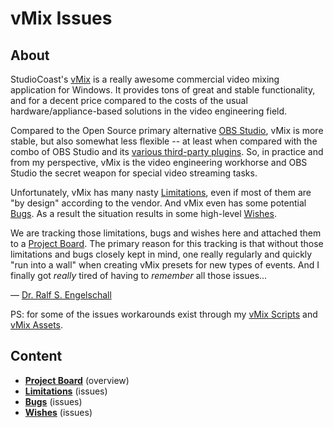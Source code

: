 
vMix Issues
===========

About
-----

StudioCoast's [vMix](https://www.vmix.com/) is a really awesome
commercial video mixing application for Windows. It provides tons of
great and stable functionality, and for a decent price compared to
the costs of the usual hardware/appliance-based solutions in the video
engineering field.

Compared to the Open Source primary alternative [OBS
Studio](https://obsproject.com), vMix is more stable, but also somewhat less flexible -- at least
when compared with the combo of OBS Studio and its [various third-party
plugins](https://github.com/rse/obs-setup/). So, in practice and from my perspective, vMix is
the video engineering workhorse and OBS Studio the secret weapon for
special video streaming tasks.

Unfortunately, vMix has many nasty
[Limitations](https://github.com/rse/vmix-issues/labels/type-limitation),
even if most of them are "by design" according to
the vendor. And vMix even has some potential
[Bugs](https://github.com/rse/vmix-issues/labels/type-bug).
As a result the situation results in some high-level
[Wishes](https://github.com/rse/vmix-issues/labels/type-wish).

We are tracking those limitations, bugs and
wishes here and attached them to a
[Project Board](https://github.com/users/rse/projects/1/views/1).
The primary reason for this tracking is that without those limitations and bugs
closely kept in mind, one really regularly and quickly "run into a
wall" when creating vMix presets for new types of events. And I finally
got *really* tired of having to *remember* all those issues...

&mdash; [Dr. Ralf S. Engelschall](mailto:rse@engelschall.com)

PS: for some of the issues workarounds exist through my
[vMix Scripts](https://github.com/rse/vmix-scripts/) and
[vMix Assets](https://github.com/rse/vmix-assets/).

Content
-------

- [**Project Board**](https://github.com/users/rse/projects/1/views/1) (overview)
- [**Limitations**](https://github.com/rse/vmix-issues/labels/type-limitation) (issues)
- [**Bugs**](https://github.com/rse/vmix-issues/labels/type-bug) (issues)
- [**Wishes**](https://github.com/rse/vmix-issues/labels/type-wish) (issues)

